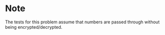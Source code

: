 # Note

The tests for this problem assume that numbers are passed through without being encrypted/decrypted.
